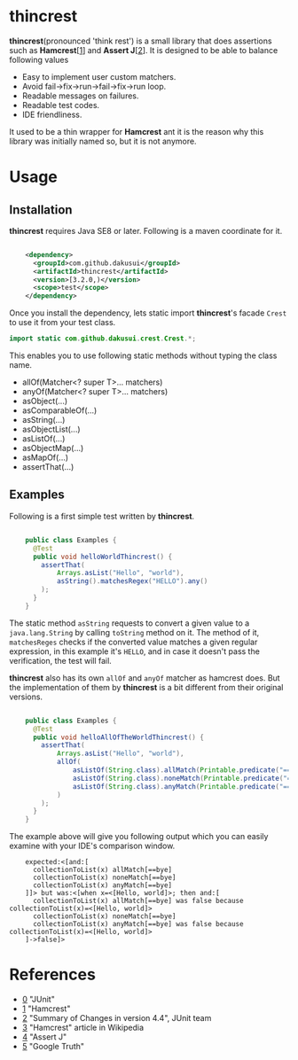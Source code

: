 # thincrest

**thincrest**(pronounced 'think rest') is a small library that does assertions
 such as **Hamcrest**[[1]] and **Assert J**[[2]]. It is designed to be able to
  balance following values
  
 * Easy to implement user custom matchers.
 * Avoid fail->fix->run->fail->fix->run loop.
 * Readable messages on failures.
 * Readable test codes.
 * IDE friendliness.
 
It used to be a thin wrapper for **Hamcrest** ant it is the reason why this library
was initially named so, but it is not anymore.

# Usage
## Installation
**thincrest** requires Java SE8 or later. Following is a maven coordinate for it.

```xml

    <dependency>
      <groupId>com.github.dakusui</groupId>
      <artifactId>thincrest</artifactId>
      <version>[3.2.0,)</version>
      <scope>test</scope>
    </dependency>
```

Once you install the dependency, lets static import **thincrest**'s facade ```Crest```
to use it from your test class.

```java
import static com.github.dakusui.crest.Crest.*;
```

This enables you to use following static methods without typing the class name.

* allOf(Matcher<? super T>... matchers)
* anyOf(Matcher<? super T>... matchers)
* asObject(...)
* asComparableOf(...)
* asString(...)
* asObjectList(...)
* asListOf(...)
* asObjectMap(...)
* asMapOf(...)
* assertThat(...)

## Examples

Following is a first simple test written by **thincrest**.

```java

    public class Examples {
      @Test
      public void helloWorldThincrest() {
        assertThat(
            Arrays.asList("Hello", "world"),
            asString().matchesRegex("HELLO").any()
        );
      }
    }
```

The static method ```asString``` requests to convert a given value to a ```java.lang.String```
by calling ```toString``` method on it. The method of it, ```matchesReges``` checks
if the converted value matches a given regular expression, in this example it's
```HELLO```, and in case it doesn't pass the verification, the test will fail.

**thincrest** also has its own ```allOf``` and ```anyOf``` matcher as hamcrest does.
But the implementation of them by **thincrest** is a bit different from their original
versions.

```java

    public class Examples {
      @Test
      public void helloAllOfTheWorldThincrest() {
        assertThat(
            Arrays.asList("Hello", "world"),
            allOf(
                asListOf(String.class).allMatch(Printable.predicate("==bye", "bye"::equals)).matcher(),
                asListOf(String.class).noneMatch(Printable.predicate("==bye", "bye"::equals)).matcher(),
                asListOf(String.class).anyMatch(Printable.predicate("==bye", "bye"::equals)).matcher()
            )
        );
      }
    }

```

The example above will give you following output which you can easily examine with
your IDE's comparison window.

```
    expected:<[and:[
      collectionToList(x) allMatch[==bye]
      collectionToList(x) noneMatch[==bye]
      collectionToList(x) anyMatch[==bye]
    ]]> but was:<[when x=<[Hello, world]>; then and:[
      collectionToList(x) allMatch[==bye] was false because collectionToList(x)=<[Hello, world]>
      collectionToList(x) noneMatch[==bye]
      collectionToList(x) anyMatch[==bye] was false because collectionToList(x)=<[Hello, world]>
    ]->false]>

```

# References
* [0] "JUnit"
* [1] "Hamcrest"
* [2] "Summary of Changes in version 4.4", JUnit team
* [3] "Hamcrest" article in Wikipedia
* [4] "Assert J"
* [5] "Google Truth"

[0]: http://junit.org/junit4/
[1]: http://hamcrest.org/
[2]: https://github.com/junit-team/junit4/blob/master/doc/ReleaseNotes4.4.md#summary-of-changes-in-version-44
[3]: https://en.wikipedia.org/wiki/Hamcrest
[4]: http://google.github.io/truth/
[5]: http://google.github.io/truth/

